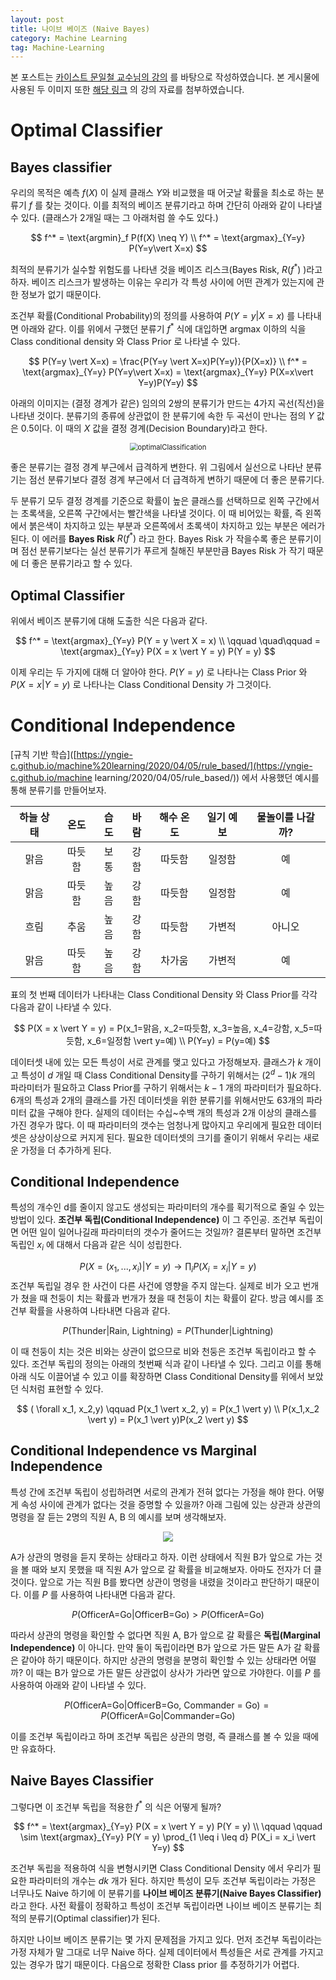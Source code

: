 ```yaml
---
layout: post
title: 나이브 베이즈 (Naive Bayes)
category: Machine Learning
tag: Machine-Learning
---
```


 본 포스트는 [카이스트 문일철 교수님의 강의](https://www.edwith.org/machinelearning1_17/joinLectures/9738) 를 바탕으로 작성하였습니다. 본 게시물에 사용된 두 이미지 또한 [해당 링크](https://www.edwith.org/machinelearning1_17/lecture/10585/) 의 강의 자료를 첨부하였습니다.



# Optimal Classifier

## Bayes classifier

우리의 목적은 예측 $f(X)$ 이 실제 클래스 $Y$와 비교했을 때 어긋날 확률을 최소로 하는 분류기 $f$ 를 찾는 것이다. 이를 최적의 베이즈 분류기라고 하며 간단히 아래와 같이 나타낼 수 있다. (클래스가 2개일 때는 그 아래처럼 쓸 수도 있다.)



$$
f^* = \text{argmin}_f P(f(X) \neq Y) \\
f^* = \text{argmax}_{Y=y} P(Y=y\vert X=x)
$$



최적의 분류기가 실수할 위험도를 나타낸 것을 베이즈 리스크(Bayes Risk, $R(f^*)$ )라고 하자. 베이즈 리스크가 발생하는 이유는 우리가 각 특성 사이에 어떤 관계가 있는지에 관한 정보가 없기 때문이다. 

조건부 확률(Conditional Probability)의 정의를 사용하여 $P(Y=y \vert X=x)$ 를 나타내면 아래와 같다. 이를 위에서 구했던 분류기 $f^*$ 식에 대입하면 $\text{argmax}$ 이하의 식을 Class conditional density 와 Class Prior 로 나타낼 수 있다.



$$
P(Y=y \vert X=x) = \frac{P(Y=y \vert X=x)P(Y=y)}{P(X=x)} \\
f^* = \text{argmax}_{Y=y} P(Y=y\vert X=x) = \text{argmax}_{Y=y} P(X=x\vert Y=y)P(Y=y)
$$



아래의 이미지는 (결정 경계가 같은) 임의의 2쌍의 분류기가 만드는 4가지 곡선(직선)을 나타낸 것이다. 분류기의 종류에 상관없이 한 분류기에 속한 두 곡선이 만나는 점의 $Y$ 값은 0.5이다. 이 때의 $X$ 값을 결정 경계(Decision Boundary)라고 한다. 

<p align="center"><img src="https://1.bp.blogspot.com/-QLzfRxOxETc/Xab3Ki2lQTI/AAAAAAAABoo/uZV1YhtNKNklTzImfwCiDwTSlpwB7trUgCLcBGAsYHQ/s640/IE661-Week%2B3-Part%2B1-icmoon-ver-1-07.png" alt="optimalClassification" style="zoom: 80%;" /></p> 



좋은 분류기는 결정 경계 부근에서 급격하게 변한다. 위 그림에서 실선으로 나타난 분류기는 점선 분류기보다 결정 경계 부근에서 더 급격하게 변하기 때문에 더 좋은 분류기다.

두 분류기 모두 결정 경계를 기준으로 확률이 높은 클래스를 선택하므로 왼쪽 구간에서는 초록색을, 오른쪽 구간에서는 빨간색을 나타낼 것이다. 이 때 비어있는 확률, 즉 왼쪽에서 붉은색이 차지하고 있는 부분과 오른쪽에서 초록색이 차지하고 있는 부분은 에러가 된다. 이 에러를 **Bayes Risk** $R(f^*)$ 라고 한다. Bayes Risk 가 작을수록 좋은 분류기이며 점선 분류기보다는 실선 분류기가 푸르게 칠해진 부분만큼 Bayes Risk 가 작기 때문에 더 좋은 분류기라고 할 수 있다. 



## Optimal Classifier

위에서 베이즈 분류기에 대해 도출한 식은 다음과 같다.



$$
f^* = \text{argmax}_{Y=y} P(Y = y \vert X = x) \\
\qquad \quad\qquad = \text{argmax}_{Y=y} P(X = x \vert Y = y) P(Y = y)
$$



이제 우리는 두 가지에 대해 더 알아야 한다. $P(Y=y)$ 로 나타나는 Class Prior 와 $P(X = x \vert Y = y)$ 로 나타나는 Class Conditional Density 가 그것이다.



# Conditional Independence

[규칙 기반 학습]([https://yngie-c.github.io/machine%20learning/2020/04/05/rule_based/](https://yngie-c.github.io/machine learning/2020/04/05/rule_based/)) 에서 사용했던 예시를 통해 분류기를 만들어보자.

| 하늘 상태 |  온도  | 습도 | 바람 | 해수 온도 | 일기 예보 | 물놀이를 나갈까? |
| :-------: | :----: | :--: | :--: | :-------: | :-------: | :--------------: |
|   맑음    | 따듯함 | 보통 | 강함 |  따듯함   |  일정함   |        예        |
|   맑음    | 따듯함 | 높음 | 강함 |  따듯함   |  일정함   |        예        |
|   흐림    |  추움  | 높음 | 강함 |  따듯함   |  가변적   |      아니오      |
|   맑음    | 따듯함 | 높음 | 강함 |  차가움   |  가변적   |        예        |

표의 첫 번째 데이터가 나타내는 Class Conditional Density 와 Class Prior를 각각 다음과 같이 나타낼 수 있다.


$$
P(X = x \vert Y = y) = P(x_1=맑음, x_2=따듯함, x_3=높음, x_4=강함, x_5=따듯함, x_6=일정함 
\vert y=예) \\
P(Y=y) = P(y=예)
$$


데이터셋 내에 있는 모든 특성이 서로 관계를 맺고 있다고 가정해보자. 클래스가 $k$ 개이고 특성이 $d$ 개일 때 Class Conditional Density를 구하기 위해서는 $(2^d-1)k$ 개의 파라미터가 필요하고 Class Prior를 구하기 위해서는 $k-1$ 개의 파라미터가 필요하다. 6개의 특성과 2개의 클래스를 가진 데이터셋을 위한 분류기를 위해서만도 63개의 파라미터 값을 구해야 한다. 실제의 데이터는 수십~수백 개의 특성과 2개 이상의 클래스를 가진 경우가 많다. 이 때 파라미터의 갯수는 엄청나게 많아지고 우리에게 필요한 데이터셋은 상상이상으로 커지게 된다. 필요한 데이터셋의 크기를 줄이기 위해서 우리는 새로운 가정을 더 추가하게 된다.



## Conditional Independence

특성의 개수인 d를 줄이지 않고도 생성되는 파라미터의 개수를 획기적으로 줄일 수 있는 방법이 있다. **조건부 독립(Conditional Independence)** 이 그 주인공. 조건부 독립이면 어떤 일이 일어나길래 파라미터의 갯수가 줄어드는 것일까? 결론부터 말하면 조건부 독립인 $x_i$ 에 대해서 다음과 같은 식이 성립한다.


$$
P(X= (x_1, ..., x_i)\vert Y=y) \rightarrow \prod_i P(X_i = x_i \vert Y=y)
$$
조건부 독립일 경우 한 사건이 다른 사건에 영향을 주지 않는다. 실제로 비가 오고 번개가 쳤을 때 천둥이 치는 확률과 번개가 쳤을 때 천둥이 치는 확률이 같다. 방금 예시를 조건부 확률을 사용하여 나타내면 다음과 같다.


$$
P(\text{Thunder} \vert \text{Rain, Lightning}) = P(\text{Thunder} \vert \text{Lightning})
$$


이 때 천둥이 치는 것은 비와는 상관이 없으므로 비와 천둥은 조건부 독립이라고 할 수 있다. 조건부 독립의 정의는 아래의 첫번째 식과 같이 나타낼 수 있다. 그리고 이를 통해 아래 식도 이끌어낼 수 있고 이를 확장하면 Class Conditional Density를 위에서 보았던 식처럼 표현할 수 있다. 


$$
( \forall x_1, x_2,y) \qquad P(x_1 \vert x_2, y) = P(x_1 \vert y) \\
P(x_1,x_2 \vert y) = P(x_1 \vert y)P(x_2 \vert y)
$$


## Conditional Independence vs Marginal Independence

특성 간에 조건부 독립이 성립하려면 서로의 관계가 전혀 없다는 가정을 해야 한다. 어떻게 속성 사이에 관계가 없다는 것을 증명할 수 있을까? 아래 그림에 있는 상관과 상관의 명령을 잘 듣는 2명의 직원 A, B 의 예시를 보며 생각해보자. 

<p align="center"><img src="https://actruce.com/wp-content/uploads/2018/11/conditional_independence_commander.png"  /> </p>

A가 상관의 명령을 듣지 못하는 상태라고 하자. 이런 상태에서 직원 B가 앞으로 가는 것을 볼 때와 보지 못했을 때 직원 A가 앞으로 갈 확률을 비교해보자. 아마도 전자가 더 클 것이다. 앞으로 가는 직원 B를 봤다면 상관이 명령을 내렸을 것이라고 판단하기 때문이다. 이를 $P$ 를 사용하여 나타내면 다음과 같다.


$$
P(\text{OfficerA=Go} \vert \text{OfficerB=Go}) > P(\text{OfficerA=Go})
$$


따라서 상관의 명령을 확인할 수 없다면 직원 A, B가 앞으로 갈 확률은 **독립(Marginal Independence)** 이 아니다. 만약 둘이 독립이라면 B가 앞으로 가든 말든 A가 갈 확률은 같아야 하기 때문이다. 하지만 상관의 명령을 분명히 확인할 수 있는 상태라면 어떨까? 이 때는 B가 앞으로 가든 말든 상관없이 상사가 가라면 앞으로 가야한다. 이를 $P$ 를 사용하여 아래와 같이 나타낼 수 있다.


$$
P(\text{OfficerA=Go} \vert \text{OfficerB=Go, Commander = Go}) = P(\text{OfficerA=Go} \vert \text{Commander=Go})
$$


이를 조건부 독립이라고 하며 조건부 독립은 상관의 명령, 즉 클래스를 볼 수 있을 때에만 유효하다.

## Naive Bayes Classifier

그렇다면 이 조건부 독립을 적용한 $f^*$ 의 식은 어떻게 될까?


$$
f^* = \text{argmax}_{Y=y} P(X = x \vert Y = y) P(Y = y) \\
\qquad \qquad \sim \text{argmax}_{Y=y} P(Y = y) \prod_{1 \leq i \leq d} P(X_i = x_i \vert Y=y)
$$


조건부 독립을 적용하여 식을 변형시키면 Class Conditional Density 에서 우리가 필요한 파라미터의 개수는 $dk$ 개가 된다. 하지만 특성이 모두 조건부 독립이라는 가정은 너무나도 Naive 하기에 이 분류기를 **나이브 베이즈 분류기(Naive Bayes Classifier)** 라고 한다. 사전 확률이 정확하고 특성이 조건부 독립이라면 나이브 베이즈 분류기는 최적의 분류기(Optimal classifier)가 된다.

하지만 나이브 베이즈 분류기는 몇 가지 문제점을 가지고 있다. 먼저 조건부 독립이라는 가정 자체가 말 그대로 너무 Naive 하다. 실제 데이터에서 특성들은 서로 관계를 가지고 있는 경우가 많기 때문이다. 다음으로 정확한 Class prior 를 추정하기가 어렵다.
